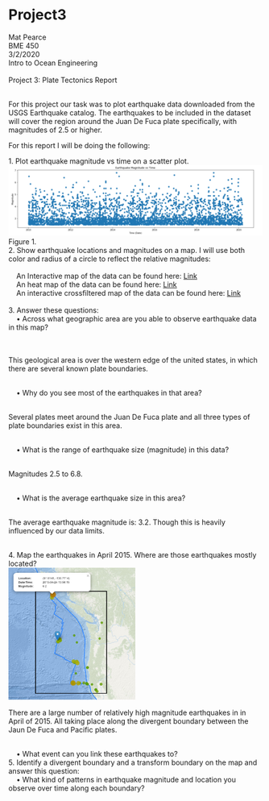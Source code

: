 # Project3
Mat Pearce<br>
BME 450<br>
3/2/2020<br>
Intro to Ocean Engineering<br>
<br>
Project 3: Plate Tectonics Report<br>
<br>
<p>
For this project our task was to plot earthquake data downloaded from the USGS Earthquake catalog. The earthquakes to be included in the dataset will cover the region around the Juan De Fuca plate specifically, with magnitudes of 2.5 or higher.
</p>
<p>
For this report I will be doing the following:
</p>
1. Plot earthquake magnitude vs time on a scatter plot.<br>
<img alt="MagVsTime?" src=Images/magvsdate.PNG>Figure 1.<br>
2. Show earthquake locations and magnitudes on a map. I will use both color and radius of a circle to reflect the relative magnitudes:<br>
<br>
&nbsp;&nbsp;&nbsp;&nbsp;An Interactive map of the data can be found here: <a href="https://carpetmat.github.io/Project3/TimedGeojson.html" target="_blank">Link</a><br>
&nbsp;&nbsp;&nbsp;&nbsp;An heat map of the data can be found here: <a href="https://carpetmat.github.io/Project3/Heatmap.html" target="_blank">Link</a><br>
&nbsp;&nbsp;&nbsp;&nbsp;An interactive crossfiltered map of the data can be found here: <a href="https://carpetmat.github.io/Project3/CrossFilter.html" target="_blank">Link</a><br>
<br>
3. Answer these questions:<br>
&nbsp;&nbsp;&nbsp;&nbsp;• Across what geographic area are you able to observe earthquake data in this map?<br><br>
<br><p>This geological area is over the western edge of the united states, in which there are several known plate boundaries.</p><br>
&nbsp;&nbsp;&nbsp;&nbsp;• Why do you see most of the earthquakes in that area?<br>
<br><p>Several plates meet around the Juan De Fuca plate and all three types of plate boundaries exist in this area.</p><br>
&nbsp;&nbsp;&nbsp;&nbsp;• What is the range of earthquake size (magnitude) in this data?<br>
<br><p>Magnitudes 2.5 to 6.8.</p><br>
&nbsp;&nbsp;&nbsp;&nbsp;• What is the average earthquake size in this area?<br>
<br><p>The average earthquake magnitude is: 3.2. Though this is heavily influenced by our data limits.</p><br>
4. Map the earthquakes in April 2015. Where are those earthquakes mostly located?<br>
<img width="50%" height="50%" alt="Did it work?" src=Images/2015_04.PNG>
<br><p>There are a large number of relatively high magnitude earthquakes in in April of 2015. All taking place along the divergent boundary between the Jaun De Fuca and Pacific plates.</p><br>
&nbsp;&nbsp;&nbsp;&nbsp;• What event can you link these earthquakes to?<br>
5. Identify a divergent boundary and a transform boundary on the map and answer this question:<br>
&nbsp;&nbsp;&nbsp;&nbsp;• What kind of patterns in earthquake magnitude and location you observe over time along each boundary?<br>

